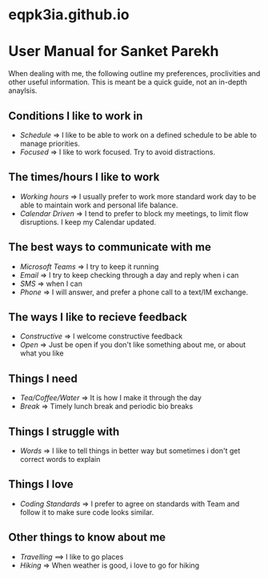 # eqpk3ia.github.io
# User Manual for Sanket Parekh
When dealing with me, the following outline my preferences, proclivities and other useful information.  This is meant be a quick guide, not an in-depth anaylsis.

## Conditions I like to work in
- *Schedule* => I like to be able to work on a defined schedule to be able to manage priorities.
- *Focused* => I like to work focused. Try to avoid distractions.

## The times/hours I like to work
- *Working hours* => I usually prefer to work more standard work day to be able to maintain work and personal life balance.
- *Calendar Driven* => I tend to prefer to block my meetings, to limit flow disruptions. I keep my Calendar updated.

## The best ways to communicate with me
- *Microsoft Teams* => I try to keep it running
- *Email* => I try to keep checking through a day and reply when i can
- *SMS* => when I can
- *Phone* => I will answer, and prefer a phone call to a text/IM exchange.

## The ways I like to recieve feedback
- *Constructive* => I welcome constructive feedback
- *Open* => Just be open if you don't like something about me, or about what you like

## Things I need
- *Tea/Coffee/Water* => It is how I make it through the day
- *Break* => Timely lunch break and periodic bio breaks

## Things I struggle with
- *Words* => I like to tell things in better way but sometimes i don't get correct words to explain

## Things I love
- *Coding Standards* => I prefer to agree on standards with Team and follow it to make sure code looks similar.

## Other things to know about me
- *Travelling* ==> I like to go places
- *Hiking* => When weather is good, i love to go for hiking
